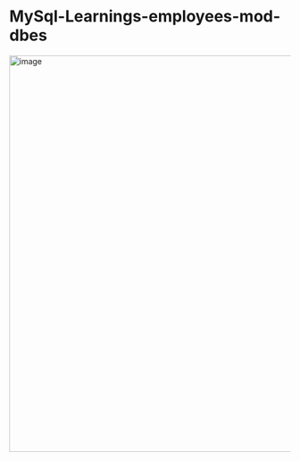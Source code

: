 # MySql-Learnings-employees-mod-dbes

<img width="710" alt="image" src="https://github.com/vishali-30/MySql-Learnings-employees-mod-dbes/assets/116253142/4ba50e2c-e629-4cc0-9f95-6f721f239b8a">
